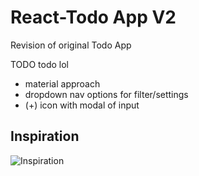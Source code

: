 # React-Todo App V2
Revision of original Todo App 

TODO todo lol 
- material approach 
- dropdown nav options for filter/settings
- (+) icon with modal of input 

## Inspiration 
![Inspiration](https://static.collectui.com/shots/2512924/todo-list-large)